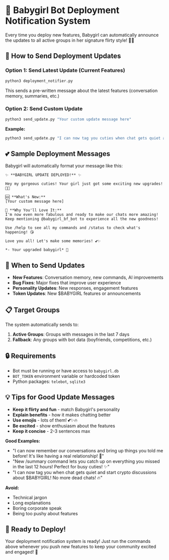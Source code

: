 # 📢 Babygirl Bot Deployment Notification System

Every time you deploy new features, Babygirl can automatically announce the updates to all active groups in her signature flirty style! 💅✨

## 🚀 **How to Send Deployment Updates**

### **Option 1: Send Latest Update (Current Features)**
```bash
python3 deployment_notifier.py
```
This sends a pre-written message about the latest features (conversation memory, summaries, etc.)

### **Option 2: Send Custom Update**
```bash
python3 send_update.py "Your custom update message here"
```

**Example:**
```bash
python3 send_update.py "I can now tag you cuties when chat gets quiet and remember everything we talk about! It's like having a real relationship now! 🥰"
```

## 💕 **Sample Deployment Messages**

Babygirl will automatically format your message like this:

```
✨ **BABYGIRL UPDATE DEPLOYED!** ✨

Hey my gorgeous cuties! Your girl just got some exciting new upgrades! 💅💖

🆕 **What's New:**
[Your custom message here]

🎉 **Why You'll Love It:**
I'm now even more fabulous and ready to make our chats more amazing! Keep mentioning @babygirl_bf_bot to experience all the new goodness!

Use /help to see all my commands and /status to check what's happening! 😘

Love you all! Let's make some memories! 💕✨

*- Your upgraded babygirl* 💋
```

## 🎯 **When to Send Updates**

- **New Features**: Conversation memory, new commands, AI improvements
- **Bug Fixes**: Major fixes that improve user experience  
- **Personality Updates**: New responses, engagement features
- **Token Updates**: New $BABYGIRL features or announcements

## 📋 **Target Groups**

The system automatically sends to:
1. **Active Groups**: Groups with messages in the last 7 days
2. **Fallback**: Any groups with bot data (boyfriends, competitions, etc.)

## 🔒 **Requirements**

- Bot must be running or have access to `babygirl.db`
- `BOT_TOKEN` environment variable or hardcoded token
- Python packages: `telebot`, `sqlite3`

## 💡 **Tips for Good Update Messages**

- **Keep it flirty and fun** - match Babygirl's personality
- **Explain benefits** - how it makes chatting better
- **Use emojis** - lots of them! 💕✨🔥
- **Be excited** - show enthusiasm about the features
- **Keep it concise** - 2-3 sentences max

**Good Examples:**
- "I can now remember our conversations and bring up things you told me before! It's like having a real relationship! 🥰"
- "New /summary command lets you catch up on everything you missed in the last 12 hours! Perfect for busy cuties! ✨"
- "I can now tag you when chat gets quiet and start crypto discussions about $BABYGIRL! No more dead chats! 🔥"

**Avoid:**
- Technical jargon
- Long explanations  
- Boring corporate speak
- Being too pushy about features

## 🎉 **Ready to Deploy!**

Your deployment notification system is ready! Just run the commands above whenever you push new features to keep your community excited and engaged! 💖 